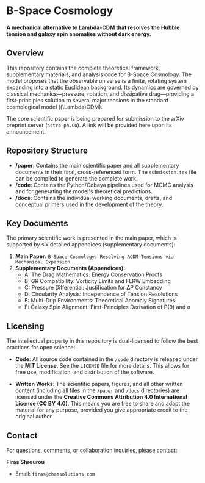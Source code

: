 # B-Space Cosmology

**A mechanical alternative to Lambda-CDM that resolves the Hubble tension and galaxy spin anomalies without dark energy.**

## Overview

This repository contains the complete theoretical framework, supplementary materials, and analysis code for B-Space Cosmology. The model proposes that the observable universe is a finite, rotating system expanding into a static Euclidean background. Its dynamics are governed by classical mechanics—pressure, rotation, and dissipative drag—providing a first-principles solution to several major tensions in the standard cosmological model (\(\Lambda\)CDM).

The core scientific paper is being prepared for submission to the arXiv preprint server (`astro-ph.CO`). A link will be provided here upon its announcement.

## Repository Structure

*   **/paper**: Contains the main scientific paper and all supplementary documents in their final, cross-referenced form. The `submission.tex` file can be compiled to generate the complete work.
*   **/code**: Contains the Python/Cobaya pipelines used for MCMC analysis and for generating the model's theoretical predictions.
*   **/docs**: Contains the individual working documents, drafts, and conceptual primers used in the development of the theory.

## Key Documents

The primary scientific work is presented in the main paper, which is supported by six detailed appendices (supplementary documents):

1.  **Main Paper:** `B-Space Cosmology: Resolving ΛCDM Tensions via Mechanical Expansion`
2.  **Supplementary Documents (Appendices):**
    *   A: The Drag Mathematics: Energy Conservation Proofs
    *   B: GR Compatibility: Vorticity Limits and FLRW Embedding
    *   C: Pressure Differential: Justification for ΔP Constancy
    *   D: Circularity Analysis: Independence of Tension Resolutions
    *   E: Multi-Drip Environments: Theoretical Anomaly Signatures
    *   F: Galaxy Spin Alignment: First-Principles Derivation of P(θ) and σ

## Licensing

The intellectual property in this repository is dual-licensed to follow the best practices for open science:

*   **Code**: All source code contained in the `/code` directory is released under the **MIT License**. See the `LICENSE` file for more details. This allows for free use, modification, and distribution of the software.

*   **Written Works**: The scientific papers, figures, and all other written content (including all files in the `/paper` and `/docs` directories) are licensed under the **Creative Commons Attribution 4.0 International License (CC BY 4.0)**. This means you are free to share and adapt the material for any purpose, provided you give appropriate credit to the original author.

## Contact

For questions, comments, or collaboration inquiries, please contact:

**Firas Shrourou**
*   Email: `firas@chamsolutions.com`
